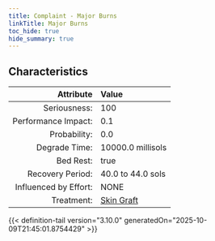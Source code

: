 ```yaml
---
title: Complaint - Major Burns
linkTitle: Major Burns
toc_hide: true
hide_summary: true
---
```

<!-- This is generated by the MarsSim HelpGenertor, do not edit. -->

## Characteristics

| Attribute      | Value |
|--------:|:------|
|Seriousness:|100|
|Performance Impact:|0.1|
|Probability:|0.0|
|Degrade Time:|10000.0 millisols|
|Bed Rest:|true|
|Recovery Period:|40.0 to 44.0 sols|
|Influenced by Effort:|NONE|
|Treatment:|[Skin Graft](/docs/definitions/treatment/skin-graft)|
 


{{< definition-tail version="3.10.0" generatedOn="2025-10-09T21:45:01.8754429" >}}

